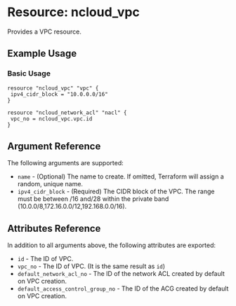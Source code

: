 # Resource: ncloud_vpc

Provides a VPC resource.

## Example Usage

### Basic Usage

```hcl
resource "ncloud_vpc" "vpc" {
 ipv4_cidr_block = "10.0.0.0/16"
}

resource "ncloud_network_acl" "nacl" {
 vpc_no = ncloud_vpc.vpc.id
}
```

## Argument Reference

The following arguments are supported:

* `name` - (Optional) The name to create. If omitted, Terraform will assign a random, unique name.
* `ipv4_cidr_block` - (Required) The CIDR block of the VPC. The range must be between /16 and/28 within the private band (10.0.0/8,172.16.0.0/12,192.168.0.0/16).

## Attributes Reference

In addition to all arguments above, the following attributes are exported:

* `id` - The ID of VPC.
* `vpc_no` - The ID of VPC. (It is the same result as `id`)
* `default_network_acl_no` - The ID of the network ACL created by default on VPC creation.
* `default_access_control_group_no` - The ID of the ACG created by default on VPC creation.
